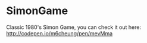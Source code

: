 # SimonGame
Classic 1980's Simon Game, you can check it out here: http://codepen.io/m6cheung/pen/mevMma

